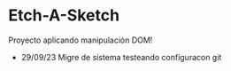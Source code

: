 # Etch-A-Sketch
Proyecto aplicando manipulación DOM!

* 29/09/23 Migre de sistema testeando configuracon git
